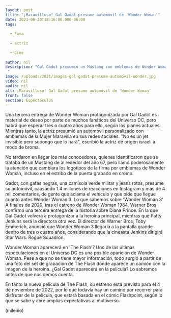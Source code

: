 ```yaml
---
layout: post
title: "¡Maravilloso! Gal Gadot presume automóvil de 'Wonder Woman'"
date: 2021-06-23T18:16:00.000-06:00
tags:
  
  - Fama
  
  - actriz
  
  - Cine
  
author: nil
description: "Gal Gadot presumió un Mustang con emblemas de Wonder Woman y sus fanáticos enloquecieron.  "
image: /uploads/2021/images-gal-gadot-presume-automovil-wonder.jpg
video: nil
audio: nil
alt: ¡Maravilloso! Gal Gadot presume automóvil de 'Wonder Woman'
front: false
section: Espectáculos
---
```


Una tercera entrega de Wonder Woman protagonizada por Gal Gadot es material de deseo por parte de muchos fanáticos del Universo DC, pero habrá que esperar tres o cuatro años para ello, según los planes actuales. Mientras tanto, la actriz presumió un automóvil personalizado con emblemas de la Mujer Maravilla en sus redes sociales. "No es un jet invisible pero supongo que lo hará", escribió la actriz de origen israelí a modo de broma. 

No tardaron en llegar los más conocedores, quienes identificaron que se trataba de un Mustang de al rededor del año 67, pero llamó poderosamente la atención que cambiara los logotipos de la firma por emblemas de Wonder Woman, incluso en el estribo de la puerta grabado en cromo. 

Gadot, con gafas negras, una camisola verde militar y jeans rotos, presume su automóvil, causando 1.4 millones de reacciones en Instagram y más de 4 mil comentarios, de gente que aclama el vehículo y que pide que llegue cuanto antes Wonder Woman 3. Lo que sabemos sobre 'Wonder Woman 3' A finales de 2020, tras el estreno de Wonder Woman 1984, Warner Bros confirmó una tercera entrega de la historia sobre Diana Prince. En la que Gal Gadot volverá a protagonizar a la heroína principal, mientras que Patty Jenkins será la directora otra vez. El director de Warner Bros, Toby Emmerich, anunció que Wonder Woman 3 llegaría a la pantalla grande dentro de tres o cuatro años, considerando que la cineasta Jenkins dirigirá Star Wars: Rogue Squadron.  

Wonder Woman aparecerá en 'The Flash'? Uno de las últimas especulaciones en el Universo DC es una posible aparición de Wonder Woman. Pese a que no se tiene mayor información, todo surgió a partir de una foto del set de grabación de The Flash donde aparece un camión con la imagen de la heroína. ¿Gal Gadot aparecerá en la película? Lo sabremos antes de que nos demos cuenta.

En tanto la nueva película de The Flash, su estreno está previsto para el 4 de noviembre de 2022, por lo que todavía hay un camino por recorrer para disfrutar de la película, que estará basada en el cómic Flashpoint, según lo que se sabe y abre amplias expectativas al multiverso. 

(milenio)